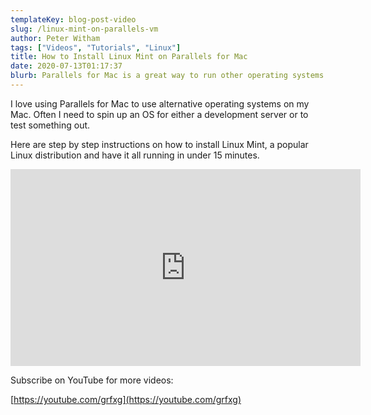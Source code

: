 ```yaml
---
templateKey: blog-post-video
slug: /linux-mint-on-parallels-vm
author: Peter Witham
tags: ["Videos", "Tutorials", "Linux"]
title: How to Install Linux Mint on Parallels for Mac
date: 2020-07-13T01:17:37
blurb: Parallels for Mac is a great way to run other operating systems without rebooting. Linux Mint is a great distribution, here are the steps to set it up.
---
```


I love using Parallels for Mac to use alternative operating systems on my Mac. Often I need to spin up an OS for either a development server or to test something out.

Here are step by step instructions on how to install Linux Mint, a popular Linux distribution and have it all running in under 15 minutes.

<iframe width="560" height="315" src="https://www.youtube.com/embed/xqfE2oqIKB0" frameborder="0" allow="accelerometer; autoplay; encrypted-media; gyroscope; picture-in-picture" allowfullscreen></iframe>

Subscribe on YouTube for more videos:

[https://youtube.com/grfxg](https://youtube.com/grfxg)
